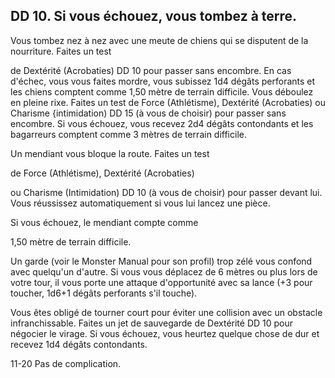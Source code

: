 ## DD 10. Si vous échouez, vous tombez à terre.


Vous tombez nez à nez avec une meute de chiens
qui se disputent de la nourriture. Faites un test

de Dextérité (Acrobaties) DD 10 pour passer sans
encombre. En cas d'échec, vous vous faites mordre,
vous subissez 1d4 dégâts perforants et les chiens
comptent comme 1,50 mètre de terrain difficile.
Vous déboulez en pleine rixe. Faites un test de Force
(Athlétisme), Dextérité (Acrobaties) ou Charisme
{intimidation) DD 15 (à vous de choisir) pour passer
sans encombre. Si vous échouez, vous recevez 2d4
dégâts contondants et les bagarreurs comptent
comme 3 mètres de terrain difficile.

Un mendiant vous bloque la route. Faites un test

de Force (Athlétisme), Dextérité (Acrobaties)

ou Charisme (Intimidation) DD 10 (à vous de
choisir) pour passer devant lui. Vous réussissez
automatiquement si vous lui lancez une pièce.

Si vous échouez, le mendiant compte comme

1,50 mètre de terrain difficile.

Un garde (voir le Monster Manual pour son profil)
trop zélé vous confond avec quelqu'un d'autre. Si
vous vous déplacez de 6 mètres ou plus lors de votre
tour, il vous porte une attaque d'opportunité avec sa
lance (+3 pour toucher, 1d6+1 dégâts perforants s'il
touche).

Vous êtes obligé de tourner court pour éviter une
collision avec un obstacle infranchissable. Faites un
jet de sauvegarde de Dextérité DD 10 pour négocier
le virage. Si vous échouez, vous heurtez quelque
chose de dur et recevez 1d4 dégâts contondants.

11-20 Pas de complication.
